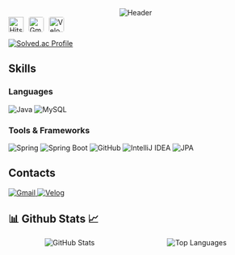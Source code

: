 <div align="center">
  <img src="https://capsule-render.vercel.app/api?type=rect&color=000000&height=100&section=header&text=BAE%20GYU%20TAE&fontSize=40&fontColor=FFFFFF" alt="Header"/>
</div>

<div align="left" style="display: flex; align-items: center; gap: 10px;">
  <!-- Visitor Badge -->
  <a href="https://hits.seeyoufarm.com">
    <img src="https://hits.seeyoufarm.com/api/count/incr/badge.svg?url=https%3A%2F%2Fgithub.com%2Fbaegyutae&count_bg=%23CFCFCF&title_bg=%23555555&icon=github.svg&icon_color=%23E7E7E7&title=visitors&edge_flat=false" alt="Hits" style="height: 30px;"/>
  </a>

 <!-- Gmail Badge -->
<a href="mailto:qoxowkd0716@gmail.com">
  <img src="https://img.shields.io/badge/qoxowkd0716%40gmail.com-D14836?style=flat-square&logo=gmail&logoColor=white&labelColor=D14836" alt="Gmail" style="height: 30px; border-radius: 4px;"/>
</a>

<!-- Velog Badge -->
<a href="https://velog.io/@qoxowkd0716/posts">
  <img src="https://img.shields.io/badge/Velog-20C997?style=flat-square&logo=velog&logoColor=white&labelColor=20C997" alt="Velog" style="height: 30px; border-radius: 4px;"/>
</a>
</div>

[![Solved.ac Profile](http://mazassumnida.wtf/api/v2/generate_badge?boj=qoxowkd0716)](https://solved.ac/qoxowkd0716/)
</div>

## Skills

### Languages
<div>
  <img src="https://img.shields.io/badge/Java-007396?style=flat-square&logo=java&logoColor=white&round=true" alt="Java"/>
  <img src="https://img.shields.io/badge/MySQL-4479A1?style=flat-square&logo=mysql&logoColor=white&round=true" alt="MySQL"/>
</div>

### Tools & Frameworks
<div>
  <img src="https://img.shields.io/badge/Spring-6DB33F?style=flat-square&logo=spring&logoColor=white&round=true" alt="Spring"/>
  <img src="https://img.shields.io/badge/Spring%20Boot-6DB33F?style=flat-square&logo=spring-boot&logoColor=white&round=true" alt="Spring Boot"/>
  <img src="https://img.shields.io/badge/GitHub-181717?style=flat-square&logo=github&logoColor=white&round=true" alt="GitHub"/>
  <img src="https://img.shields.io/badge/IntelliJ%20IDEA-000000?style=flat-square&logo=intellij-idea&logoColor=white&round=true" alt="IntelliJ IDEA"/>
  <img src="https://img.shields.io/badge/JPA-007396?style=flat-square&logo=hibernate&logoColor=white&round=true" alt="JPA"/>
</div>

## Contacts

<div>
  <a href="mailto:qoxowkd0716@gmail.com">
    <img src="https://img.shields.io/badge/Gmail-D14836?style=for-the-badge&logo=gmail&logoColor=white" alt="Gmail"/>
  </a>
  <a href="https://velog.io/@qoxowkd0716/posts">
    <img src="https://img.shields.io/badge/Velog-20C997?style=for-the-badge&logo=velog&logoColor=white" alt="Velog"/>
  </a>
</div>

## 📊 Github Stats 📈

<div style="display: flex; justify-content: space-around; align-items: center;">
  <img src="https://github-readme-stats.vercel.app/api?username=baegyutae&show_icons=true&theme=dark&bg_color=000000&text_color=ffffff&title_color=ffffff&icon_color=ffffff" alt="GitHub Stats"/>
  <img src="https://github-readme-stats.vercel.app/api/top-langs/?username=baegyutae&layout=compact&theme=dark&bg_color=000000&text_color=ffffff" alt="Top Languages"/>
</div>
